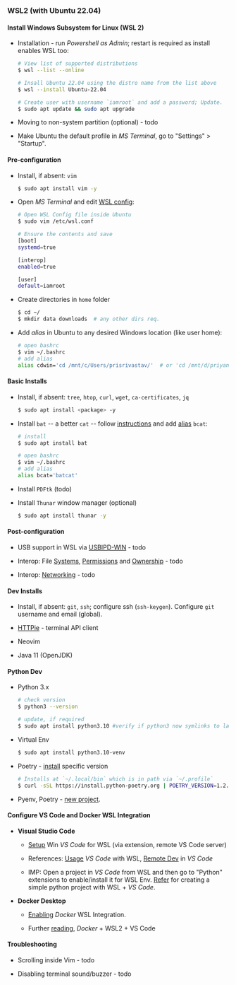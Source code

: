 ### WSL2 (with Ubuntu 22.04)

#### Install Windows Subsystem for Linux (WSL 2)

- Installation - run *Powershell as Admin*; restart is required as install enables WSL too:
  
  ```bash
  # View list of supported distributions
  $ wsl --list --online
  
  # Insall Ubuntu 22.04 using the distro name from the list above
  $ wsl --install Ubuntu-22.04
  
  # Create user with username `iamroot` and add a password; Update.
  $ sudo apt update && sudo apt upgrade
  ```

- Moving to non-system partition (optional) - todo

- Make Ubuntu the default profile in *MS Terminal*, go to "Settings" > "Startup".

#### Pre-configuration

- Install, if absent: `vim`
  
  ```bash
  $ sudo apt install vim -y
  ```

- Open *MS Terminal* and edit [WSL config](https://learn.microsoft.com/en-us/windows/wsl/wsl-config):
  
  ```bash
  # Open WSL Config file inside Ubuntu
  $ sudo vim /etc/wsl.conf
  
  # Ensure the contents and save
  [boot]
  systemd=true
  
  [interop]
  enabled=true
  
  [user]
  default=iamroot
  ```

- Create directories in `home` folder
  
  ```bash
  $ cd ~/
  $ mkdir data downloads  # any other dirs req.
  ```

- Add *alias* in Ubuntu to any desired Windows location (like user home):
  
  ```bash
  # open bashrc
  $ vim ~/.bashrc
  # add alias
  alias cdwin='cd /mnt/c/Users/prisrivastav/'  # or 'cd /mnt/d/priyanksriv/'
  ```

#### Basic Installs

- Install, if absent: `tree`, `htop`, `curl`, `wget`, `ca-certificates`, `jq`
  
  ```bash
  $ sudo apt install <package> -y
  ```

- Install `bat` -- a better `cat` -- follow [instructions](https://www.linode.com/docs/guides/how-to-install-and-use-the-bat-command-on-linux/#how-to-install-bat) and add [alias](https://askubuntu.com/a/1444283) `bcat`:
  
  ```bash
  # install
  $ sudo apt install bat
  
  # open bashrc
  $ vim ~/.bashrc
  # add alias
  alias bcat='batcat'
  ```

- Install `PDFtk` (todo)

- Install `Thunar` window manager (optional)
  
  ```bash
  $ sudo apt install thunar -y
  ```

#### Post-configuration

- USB support in WSL via [USBIPD-WIN](https://learn.microsoft.com/en-us/windows/wsl/connect-usb#install-the-usbipd-win-project) - todo

- Interop: File [Systems](https://learn.microsoft.com/en-us/windows/wsl/filesystems), [Permissions](https://learn.microsoft.com/en-us/windows/wsl/file-permissions) and [Ownership](https://devblogs.microsoft.com/commandline/chmod-chown-wsl-improvements/) - todo

- Interop: [Networking](https://learn.microsoft.com/en-us/windows/wsl/networking) - todo

#### Dev Installs

- Install, if absent: `git`, `ssh`; configure ssh (`ssh-keygen`). Configure `git` username and email (global).

- [HTTPie](https://httpie.io/docs/cli/debian-and-ubuntu) - terminal API client

- Neovim

- Java 11 (OpenJDK)

#### Python Dev

- Python 3.x
  
  ```bash
  # check version
  $ python3 --version
  
  # update, if required
  $ sudo apt install python3.10 #verify if python3 now symlinks to latest
  ```

- Virtual Env
  
  ```bash
  $ sudo apt install python3.10-venv
  ```

- Poetry - [install](https://python-poetry.org/docs/#installation) specific version
  
  ```bash
  # Installs at `~/.local/bin` which is in path via `~/.profile`
  $ curl -sSL https://install.python-poetry.org | POETRY_VERSION=1.2.0 python3 -
  ```

- Pyenv, Poetry - [new project](https://www.youtube.com/watch?v=547Jr26duHQ).

#### Configure VS Code and Docker WSL Integration

- **Visual Studio Code**
  
  - [Setup](https://learn.microsoft.com/en-us/windows/wsl/tutorials/wsl-vscode) Win *VS Code* for WSL (via extension, remote VS Code server)
  
  - References: [Usage](https://code.visualstudio.com/docs/remote/wsl) *VS Code* with WSL, [Remote Dev](https://code.visualstudio.com/docs/remote/troubleshooting) in *VS Code*
  
  - IMP: Open a project in *VS Code* from WSL and then go to "Python" extensions to enable/install it for WSL Env. [Refer](https://armand-sauzay.medium.com/python-project-setup-a-step-by-step-guide-to-industry-best-practices-dbce717b2d12) for creating a simple python project with WSL + *VS Code*.

- **Docker Desktop**
  
  - [Enabling](https://docs.docker.com/desktop/wsl/) *Docker* WSL Integration.
  
  - Further [reading](https://code.visualstudio.com/blogs/2020/03/02/docker-in-wsl2#_using-vs-code), *Docker* + WSL2 + VS Code

#### Troubleshooting

- Scrolling inside Vim - todo

- Disabling terminal sound/buzzer - todo
